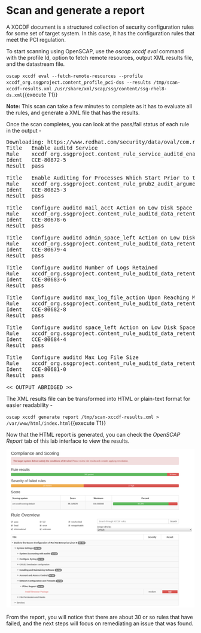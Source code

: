 # Scan and generate a report

A XCCDF document is a structured collection of security configuration rules for some set of target system. In this case, it has the 
configuration rules that meet the PCI regulation.

To start scanning using OpenSCAP, use the *oscap xccdf eval* command with the profile Id, option to fetch remote resources, output XML results file, and 
the datastream file.

`oscap xccdf eval --fetch-remote-resources --profile xccdf_org.ssgproject.content_profile_pci-dss --results /tmp/scan-xccdf-results.xml /usr/share/xml/scap/ssg/content/ssg-rhel8-ds.xml`{{execute T1}}

__Note:__ This scan can take a few minutes to complete as it has to evaluate all the rules, and generate a XML file that has the results.

Once the scan completes, you can look at the pass/fail status of each rule in the output -

<pre class="file">
Downloading: https://www.redhat.com/security/data/oval/com.redhat.rhsa-RHEL8.xml ... ok
Title   Enable auditd Service
Rule    xccdf_org.ssgproject.content_rule_service_auditd_enabled
Ident   CCE-80872-5
Result  pass

Title   Enable Auditing for Processes Which Start Prior to the Audit Daemon
Rule    xccdf_org.ssgproject.content_rule_grub2_audit_argument
Ident   CCE-80825-3
Result  pass

Title   Configure auditd mail_acct Action on Low Disk Space
Rule    xccdf_org.ssgproject.content_rule_auditd_data_retention_action_mail_acct
Ident   CCE-80678-6
Result  pass

Title   Configure auditd admin_space_left Action on Low Disk Space
Rule    xccdf_org.ssgproject.content_rule_auditd_data_retention_admin_space_left_action
Ident   CCE-80679-4
Result  pass

Title   Configure auditd Number of Logs Retained
Rule    xccdf_org.ssgproject.content_rule_auditd_data_retention_num_logs
Ident   CCE-80683-6
Result  pass

Title   Configure auditd max_log_file_action Upon Reaching Maximum Log Size
Rule    xccdf_org.ssgproject.content_rule_auditd_data_retention_max_log_file_action
Ident   CCE-80682-8
Result  pass

Title   Configure auditd space_left Action on Low Disk Space
Rule    xccdf_org.ssgproject.content_rule_auditd_data_retention_space_left_action
Ident   CCE-80684-4
Result  pass

Title   Configure auditd Max Log File Size
Rule    xccdf_org.ssgproject.content_rule_auditd_data_retention_max_log_file
Ident   CCE-80681-0
Result  pass

<< OUTPUT ABRIDGED >>
</pre>


The XML results file can be transformed into HTML or plain-text format for easier readability - 

`oscap xccdf generate report /tmp/scan-xccdf-results.xml > /var/www/html/index.html`{{execute T1}} 

Now that the HTML report is generated, you can check the *OpenSCAP Report* tab of this lab interface to view the results.

![OpenSCAP-Report](./assets/Openscan-Report-Fail.png)

From the report, you will notice that there are about 30 or so rules that have failed, and the next steps will focus on remediating an issue that was found.
